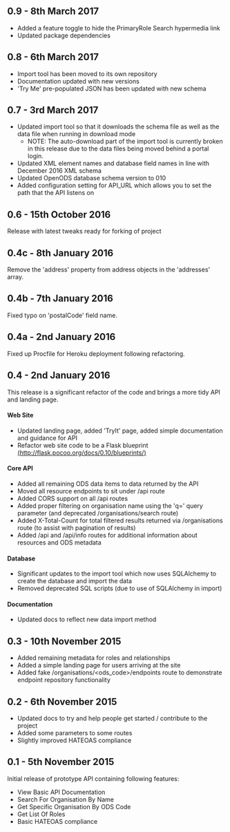 0.9 - 8th March 2017
--------------------
* Added a feature toggle to hide the PrimaryRole Search hypermedia link
* Updated package dependencies

0.8 - 6th March 2017
--------------------
* Import tool has been moved to its own repository
* Documentation updated with new versions
* 'Try Me' pre-populated JSON has been updated with new schema

0.7 - 3rd March 2017
--------------------
* Updated import tool so that it downloads the schema file as well as the data file when running in download mode
    * NOTE: The auto-download part of the import tool is currently broken in this release due to the data files being moved behind a portal login.
* Updated XML element names and database field names in line with December 2016 XML schema
* Updated OpenODS database schema version to 010
* Added configuration setting for API_URL which allows you to set the path that the API listens on

0.6 - 15th October 2016
-----------------------
Release with latest tweaks ready for forking of project

0.4c - 8th January 2016
---
Remove the 'address' property from address objects in the 'addresses' array.

0.4b - 7th January 2016
---
Fixed typo on 'postalCode' field name.

0.4a - 2nd January 2016
---
Fixed up Procfile for Heroku deployment following refactoring.

0.4 - 2nd January 2016
---
This release is a significant refactor of the code and brings a more tidy API and landing page.

#### Web Site
* Updated landing page, added 'TryIt' page, added simple documentation and guidance for API
* Refactor web site code to be a Flask blueprint [(http://flask.pocoo.org/docs/0.10/blueprints/)](http://flask.pocoo.org/docs/0.10/blueprints/)

#### Core API
* Added all remaining ODS data items to data returned by the API
* Moved all resource endpoints to sit under /api route
* Added CORS support on all /api routes
* Added proper filtering on organisation name using the 'q=' query parameter (and deprecated /organisations/search route)
* Added X-Total-Count for total filtered results returned via /organisations route (to assist with pagination of results)
* Added /api and /api/info routes for additional information about resources and ODS metadata

#### Database
* Significant updates to the import tool which now uses SQLAlchemy to create the database and import the data
* Removed deprecated SQL scripts (due to use of SQLAlchemy in import)

#### Documentation
* Updated docs to reflect new data import method


0.3 - 10th November 2015
---
* Added remaining metadata for roles and relationships
* Added a simple landing page for users arriving at the site
* Added fake /organisations/<ods_code>/endpoints route to demonstrate endpoint repository functionality

0.2 - 6th November 2015
---
* Updated docs to try and help people get started / contribute to the project
* Added some parameters to some routes
* Slightly improved HATEOAS compliance


0.1 - 5th November 2015
---
Initial release of prototype API containing following features:

* View Basic API Documentation
* Search For Organisation By Name
* Get Specific Organisation By ODS Code
* Get List Of Roles
* Basic HATEOAS compliance